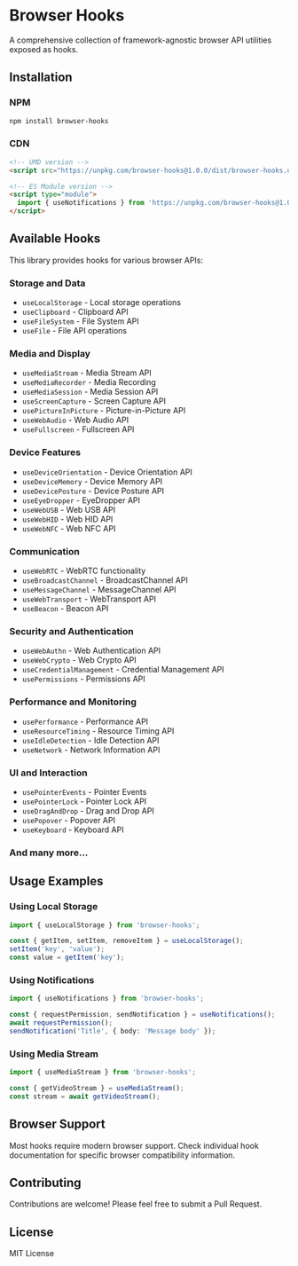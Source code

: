 # Browser Hooks

A comprehensive collection of framework-agnostic browser API utilities exposed as hooks.

## Installation

### NPM
```bash
npm install browser-hooks
```

### CDN
```html
<!-- UMD version -->
<script src="https://unpkg.com/browser-hooks@1.0.0/dist/browser-hooks.umd.cjs"></script>

<!-- ES Module version -->
<script type="module">
  import { useNotifications } from 'https://unpkg.com/browser-hooks@1.0.0/dist/browser-hooks.js';
</script>
```

## Available Hooks

This library provides hooks for various browser APIs:

### Storage and Data
- `useLocalStorage` - Local storage operations
- `useClipboard` - Clipboard API
- `useFileSystem` - File System API
- `useFile` - File API operations

### Media and Display
- `useMediaStream` - Media Stream API
- `useMediaRecorder` - Media Recording
- `useMediaSession` - Media Session API
- `useScreenCapture` - Screen Capture API
- `usePictureInPicture` - Picture-in-Picture API
- `useWebAudio` - Web Audio API
- `useFullscreen` - Fullscreen API

### Device Features
- `useDeviceOrientation` - Device Orientation API
- `useDeviceMemory` - Device Memory API
- `useDevicePosture` - Device Posture API
- `useEyeDropper` - EyeDropper API
- `useWebUSB` - Web USB API
- `useWebHID` - Web HID API
- `useWebNFC` - Web NFC API

### Communication
- `useWebRTC` - WebRTC functionality
- `useBroadcastChannel` - BroadcastChannel API
- `useMessageChannel` - MessageChannel API
- `useWebTransport` - WebTransport API
- `useBeacon` - Beacon API

### Security and Authentication
- `useWebAuthn` - Web Authentication API
- `useWebCrypto` - Web Crypto API
- `useCredentialManagement` - Credential Management API
- `usePermissions` - Permissions API

### Performance and Monitoring
- `usePerformance` - Performance API
- `useResourceTiming` - Resource Timing API
- `useIdleDetection` - Idle Detection API
- `useNetwork` - Network Information API

### UI and Interaction
- `usePointerEvents` - Pointer Events
- `usePointerLock` - Pointer Lock API
- `useDragAndDrop` - Drag and Drop API
- `usePopover` - Popover API
- `useKeyboard` - Keyboard API

### And many more...

## Usage Examples

### Using Local Storage
```typescript
import { useLocalStorage } from 'browser-hooks';

const { getItem, setItem, removeItem } = useLocalStorage();
setItem('key', 'value');
const value = getItem('key');
```

### Using Notifications
```typescript
import { useNotifications } from 'browser-hooks';

const { requestPermission, sendNotification } = useNotifications();
await requestPermission();
sendNotification('Title', { body: 'Message body' });
```

### Using Media Stream
```typescript
import { useMediaStream } from 'browser-hooks';

const { getVideoStream } = useMediaStream();
const stream = await getVideoStream();
```

## Browser Support

Most hooks require modern browser support. Check individual hook documentation for specific browser compatibility information.

## Contributing

Contributions are welcome! Please feel free to submit a Pull Request.

## License

MIT License
